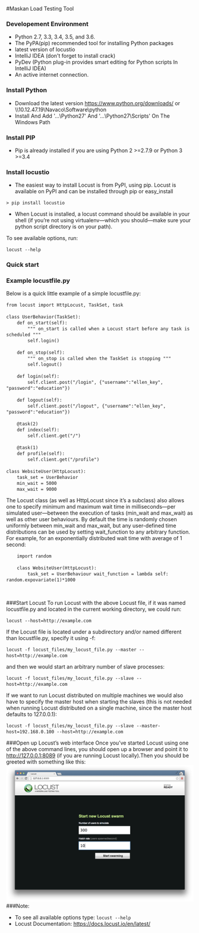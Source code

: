 #Maskan Load Testing Tool

### Developement Environment

- Python 2.7, 3.3, 3.4, 3.5, and 3.6. 
- The PyPA(pip) recommended tool for installing Python packages
- latest version of locustio
- IntelliJ IDEA (don't forget to install crack)
- PyDev (Python plug-in provides smart editing for Python scripts In IntelliJ IDEA) 
- An active internet connection.

### Install Python
- Download the latest version https://www.python.org/downloads/ or \\\10.12.47.19\Navaco\Software\python 
- Install And Add '...\Python27' And '...\Python27\Scripts' On The Windows Path

### Install PIP
- Pip is already installed if you are using Python 2 >=2.7.9 or Python 3 >=3.4

### Install locustio
 - The easiest way to install Locust is from PyPI, using pip.
 Locust is available on PyPI and can be installed through pip or easy_install
```
> pip install locustio
```

 - When Locust is installed, a locust command should be available in your shell (if you’re not using virtualenv—which you should—make sure your python script directory is on your path).

To see available options, run:
```
locust --help
```

### Quick start

### Example locustfile.py
Below is a quick little example of a simple locustfile.py:
```
from locust import HttpLocust, TaskSet, task

class UserBehavior(TaskSet):
    def on_start(self):
        """ on_start is called when a Locust start before any task is scheduled """
        self.login()

    def on_stop(self):
        """ on_stop is called when the TaskSet is stopping """
        self.logout()

    def login(self):
        self.client.post("/login", {"username":"ellen_key", "password":"education"})

    def logout(self):
        self.client.post("/logout", {"username":"ellen_key", "password":"education"})

    @task(2)
    def index(self):
        self.client.get("/")

    @task(1)
    def profile(self):
        self.client.get("/profile")

class WebsiteUser(HttpLocust):
    task_set = UserBehavior
    min_wait = 5000
    max_wait = 9000
```
The Locust class (as well as HttpLocust since it’s a subclass) also allows one to specify minimum and maximum wait time in milliseconds—per simulated user—between the execution of tasks (min_wait and max_wait) as well as other user behaviours. By default the time is randomly chosen uniformly between min_wait and max_wait, but any user-defined time distributions can be used by setting wait_function to any arbitrary function. For example, for an exponentially distributed wait time with average of 1 second:
```
    import random

    class WebsiteUser(HttpLocust):
        task_set = UserBehaviour wait_function = lambda self: random.expovariate(1)*1000



```
###Start Locust
To run Locust with the above Locust file, if it was named locustfile.py and located in the current working directory, we could run:
```
locust --host=http://example.com
```

If the Locust file is located under a subdirectory and/or named different than locustfile.py, specify it using -f:
```
locust -f locust_files/my_locust_file.py --master --host=http://example.com
```
and then we would start an arbitrary number of slave processes:
```
locust -f locust_files/my_locust_file.py --slave --host=http://example.com
```

If we want to run Locust distributed on multiple machines we would also have to specify the master host when starting the slaves (this is not needed when running Locust distributed on a single machine, since the master host defaults to 127.0.0.1):
```
locust -f locust_files/my_locust_file.py --slave --master-host=192.168.0.100 --host=http://example.com
```

###Open up Locust’s web interface
Once you’ve started Locust using one of the above command lines, you should open up a browser and point it to http://127.0.0.1:8089 (if you are running Locust locally).Then you should be greeted with something like this:
![Screenshot](webui-splash-screenshot.png)
###Note:
- To see all available options type: ```locust --help```
- Locust Documentation: https://docs.locust.io/en/latest/ 


